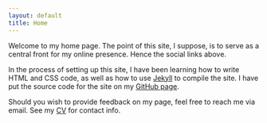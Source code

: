 ```yaml
---
layout: default
title: Home
---
```

<section class="content">
Welcome to my home page. The point of this site, I suppose, is to serve as a central front for my online presence. Hence the social links above.

In the process of setting up this site, I have been learning how to write HTML and CSS code, as well as how to use [Jekyll](http://jekyllrb.com/) to compile the site. I have put the source code for the site on my [GitHub page](https://github.com/Travis-S).

Should you wish to provide feedback on my page, feel free to reach me via email. See my [CV](https://app.box.com/s/l4qr7cmiixjvflub2l6t) for contact info.
</section>
